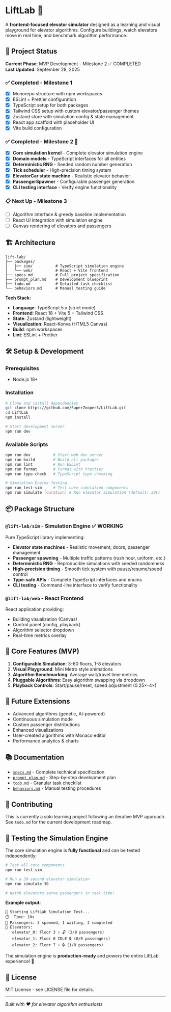 # LiftLab 🎢

A **frontend-focused elevator simulator** designed as a learning and visual playground for elevator algorithms. Configure buildings, watch elevators move in real time, and benchmark algorithm performance.

## 🚀 Project Status

**Current Phase**: MVP Development - Milestone 2 ✅ COMPLETED  
**Last Updated**: September 28, 2025

### ✅ Completed - Milestone 1
- [x] Monorepo structure with npm workspaces
- [x] ESLint + Prettier configuration  
- [x] TypeScript setup for both packages
- [x] Tailwind CSS setup with custom elevator/passenger themes
- [x] Zustand store with simulation config & state management
- [x] React app scaffold with placeholder UI
- [x] Vite build configuration

### ✅ Completed - Milestone 2 🎉
- [x] **Core simulation kernel** - Complete elevator simulation engine
- [x] **Domain models** - TypeScript interfaces for all entities
- [x] **Deterministic RNG** - Seeded random number generation
- [x] **Tick scheduler** - High-precision timing system
- [x] **ElevatorCar state machine** - Realistic elevator behavior
- [x] **PassengerSpawner** - Configurable passenger generation
- [x] **CLI testing interface** - Verify engine functionality

### 📋 Next Up - Milestone 3
- [ ] Algorithm interface & greedy baseline implementation
- [ ] React UI integration with simulation engine
- [ ] Canvas rendering of elevators and passengers

## 🏗️ Architecture

```
lift-lab/
├── packages/
│   ├── sim/          # TypeScript simulation engine
│   └── web/          # React + Vite frontend
├── specs.md          # Full project specification
├── prompt_plan.md    # Development blueprint
├── todo.md           # Detailed task checklist
└── behaviors.md      # Manual testing guide
```

**Tech Stack:**
- **Language**: TypeScript 5.x (strict mode)
- **Frontend**: React 18 + Vite 5 + Tailwind CSS
- **State**: Zustand (lightweight)
- **Visualization**: React-Konva (HTML5 Canvas)
- **Build**: npm workspaces
- **Lint**: ESLint + Prettier

## 🛠️ Setup & Development

### Prerequisites
- Node.js 18+ 

### Installation
```bash
# Clone and install dependencies
git clone https://github.com/SuperZooper3/LiftLab.git
cd LiftLab
npm install

# Start development server
npm run dev
```

### Available Scripts
```bash
npm run dev          # Start web dev server
npm run build        # Build all packages
npm run lint         # Run ESLint
npm run format       # Format with Prettier
npm run type-check   # TypeScript type checking

# Simulation Engine Testing
npm run test-sim     # Test core simulation components
npm run simulate [duration] # Run elevator simulation (default: 30s)
```

## 📦 Package Structure

### `@lift-lab/sim` - Simulation Engine ✅ WORKING
Pure TypeScript library implementing:
- **Elevator state machines** - Realistic movement, doors, passenger management
- **Passenger spawning** - Multiple traffic patterns (rush hour, uniform, etc.)
- **Deterministic RNG** - Reproducible simulations with seeded randomness
- **High-precision timing** - Smooth tick system with pause/resume/speed control
- **Type-safe APIs** - Complete TypeScript interfaces and enums
- **CLI testing** - Command-line interface to verify functionality

### `@lift-lab/web` - React Frontend
React application providing:
- Building visualization (Canvas)
- Control panel (config, playback)
- Algorithm selector dropdown
- Real-time metrics overlay

## 🎯 Core Features (MVP)

1. **Configurable Simulation**: 3-60 floors, 1-8 elevators
2. **Visual Playground**: Mini Metro style animations
3. **Algorithm Benchmarking**: Average wait/travel time metrics
4. **Pluggable Algorithms**: Easy algorithm swapping via dropdown
5. **Playback Controls**: Start/pause/reset, speed adjustment (0.25×-4×)

## 🔮 Future Extensions

- Advanced algorithms (genetic, AI-powered)
- Continuous simulation mode
- Custom passenger distributions
- Enhanced visualizations
- User-created algorithms with Monaco editor
- Performance analytics & charts

## 📚 Documentation

- [`specs.md`](./specs.md) - Complete technical specification
- [`prompt_plan.md`](./prompt_plan.md) - Step-by-step development plan
- [`todo.md`](./todo.md) - Granular task checklist
- [`behaviors.md`](./behaviors.md) - Manual testing procedures

## 🤝 Contributing

This is currently a solo learning project following an iterative MVP approach. See `todo.md` for the current development roadmap.

## 🧪 Testing the Simulation Engine

The core simulation engine is **fully functional** and can be tested independently:

```bash
# Test all core components
npm run test-sim

# Run a 30-second elevator simulation
npm run simulate 30

# Watch elevators serve passengers in real-time!
```

**Example output:**
```
🎢 Starting LiftLab Simulation Test...
⏱️  Time: 10s
👥 Passengers: 3 spawned, 1 waiting, 2 completed
🎢 Elevators:
   elevator_0: Floor 3 ↑ 🔓 (2/8 passengers)
   elevator_1: Floor 0 IDLE 🔒 (0/8 passengers)
   elevator_2: Floor 7 ↓ 🔒 (1/8 passengers)
```

The simulation engine is **production-ready** and powers the entire LiftLab experience! 🚀

## 📄 License

MIT License - see LICENSE file for details.

---

*Built with ❤️ for elevator algorithm enthusiasts*